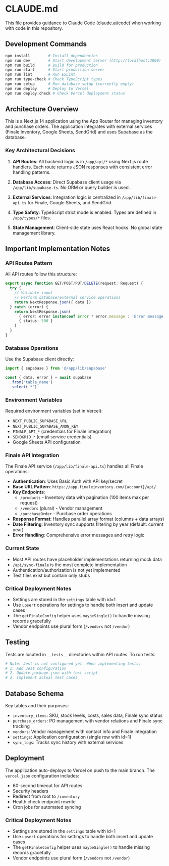 # CLAUDE.md

This file provides guidance to Claude Code (claude.ai/code) when working with code in this repository.

## Development Commands

```bash
npm install        # Install dependencies
npm run dev        # Start development server (http://localhost:3000)
npm run build      # Build for production
npm run start      # Start production server
npm run lint       # Run ESLint
npm run type-check # Check TypeScript types
npm run setup      # Run database setup (currently empty)
npm run deploy     # Deploy to Vercel
npm run deploy:check # Check Vercel deployment status
```

## Architecture Overview

This is a Next.js 14 application using the App Router for managing inventory and purchase orders. The application integrates with external services (Finale Inventory, Google Sheets, SendGrid) and uses Supabase as the database.

### Key Architectural Decisions

1. **API Routes**: All backend logic is in `/app/api/*` using Next.js route handlers. Each route returns JSON responses with consistent error handling patterns.

2. **Database Access**: Direct Supabase client usage via `/app/lib/supabase.ts`. No ORM or query builder is used.

3. **External Services**: Integration logic is centralized in `/app/lib/finale-api.ts` for Finale, Google Sheets, and SendGrid.

4. **Type Safety**: TypeScript strict mode is enabled. Types are defined in `/app/types/*` files.

5. **State Management**: Client-side state uses React hooks. No global state management library.

## Important Implementation Notes

### API Routes Pattern
All API routes follow this structure:
```typescript
export async function GET/POST/PUT/DELETE(request: Request) {
  try {
    // Validate input
    // Perform database/external service operations
    return NextResponse.json({ data })
  } catch (error) {
    return NextResponse.json(
      { error: error instanceof Error ? error.message : 'Error message' },
      { status: 500 }
    )
  }
}
```

### Database Operations
Use the Supabase client directly:
```typescript
import { supabase } from '@/app/lib/supabase'

const { data, error } = await supabase
  .from('table_name')
  .select('*')
```

### Environment Variables
Required environment variables (set in Vercel):
- `NEXT_PUBLIC_SUPABASE_URL`
- `NEXT_PUBLIC_SUPABASE_ANON_KEY`
- `FINALE_API_*` (credentials for Finale integration)
- `SENDGRID_*` (email service credentials)
- Google Sheets API configuration

### Finale API Integration

The Finale API service (`/app/lib/finale-api.ts`) handles all Finale operations:
- **Authentication**: Uses Basic Auth with API key/secret
- **Base URL Pattern**: `https://app.finaleinventory.com/{account}/api/`
- **Key Endpoints**:
  - `/products` - Inventory data with pagination (100 items max per request)
  - `/vendors` (plural) - Vendor management
  - `/purchaseOrder` - Purchase order operations
- **Response Format**: Handles parallel array format (columns + data arrays)
- **Date Filtering**: Inventory sync supports filtering by year (default: current year)
- **Error Handling**: Comprehensive error messages and retry logic

### Current State
- Most API routes have placeholder implementations returning mock data
- `/api/sync-finale` is the most complete implementation
- Authentication/authorization is not yet implemented
- Test files exist but contain only stubs

### Critical Deployment Notes
- Settings are stored in the `settings` table with id=1
- Use `upsert` operations for settings to handle both insert and update cases
- The `getFinaleConfig` helper uses `maybeSingle()` to handle missing records gracefully
- Vendor endpoints use plural form (`/vendors` not `/vendor`)

## Testing

Tests are located in `__tests__` directories within API routes. To run tests:
```bash
# Note: Jest is not configured yet. When implementing tests:
# 1. Add Jest configuration
# 2. Update package.json with test script
# 3. Implement actual test cases
```

## Database Schema

Key tables and their purposes:
- `inventory_items`: SKU, stock levels, costs, sales data, Finale sync status
- `purchase_orders`: PO management with vendor relations and Finale sync tracking
- `vendors`: Vendor management with contact info and Finale integration
- `settings`: Application configuration (single row with id=1)
- `sync_logs`: Tracks sync history with external services

## Deployment

The application auto-deploys to Vercel on push to the main branch. The `vercel.json` configuration includes:
- 60-second timeout for API routes
- Security headers
- Redirect from root to `/inventory`
- Health check endpoint rewrite
- Cron jobs for automated syncing

### Critical Deployment Notes
- Settings are stored in the `settings` table with id=1
- Use `upsert` operations for settings to handle both insert and update cases
- The `getFinaleConfig` helper uses `maybeSingle()` to handle missing records gracefully
- Vendor endpoints use plural form (`/vendors` not `/vendor`)
